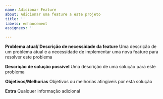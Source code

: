 ```yaml
---
name: Adicionar Feature
about: Adicionar uma feature a este projeto
title: ''
labels: enhancement
assignees: ''

---
```


**Problema atual/ Descrição de necessidade da feature**
Uma descrição de um problema atual e a necessidade de implementar uma nova feature para resolver este problema

**Descrição de solução possivel**
Uma descrição de uma solução para este problema

**Objetivos/Melhorias**
Objetivos ou melhorias atingiveis por esta solução

**Extra**
Qualquer informação adicional
